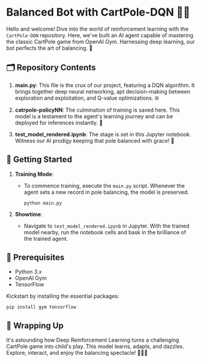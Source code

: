 # Balanced Bot with CartPole-DQN 🤸🤖

Hello and welcome! Dive into the world of reinforcement learning with the `CartPole-DQN` repository. Here, we've built an AI agent capable of mastering the classic CartPole game from OpenAI Gym. Harnessing deep learning, our bot perfects the art of balancing. 🌌

## 🗂 Repository Contents

1. **main.py**: This file is the crux of our project, featuring a DQN algorithm. It brings together deep neural networking, apt decision-making between exploration and exploitation, and Q-value optimizations. 🌐
   
2. **catrpole-policyNN**: The culmination of training is saved here. This model is a testament to the agent's learning journey and can be deployed for inferences instantly. 📘
   
3. **test_model_rendered.ipynb**: The stage is set in this Jupyter notebook. Witness our AI prodigy keeping that pole balanced with grace! 🎥

## 🚦 Getting Started

1. **Training Mode**:
   - To commence training, execute the `main.py` script. Whenever the agent sets a new record in pole balancing, the model is preserved.
     ```shell
     python main.py
     ```

2. **Showtime**:
   - Navigate to `test_model_rendered.ipynb` in Jupyter. With the trained model nearby, run the notebook cells and bask in the brilliance of the trained agent.

## 🔧 Prerequisites

- Python 3.x
- OpenAI Gym
- TensorFlow

Kickstart by installing the essential packages:
```shell
pip install gym tensorflow
```
## 🥂 Wrapping Up

It's astounding how Deep Reinforcement Learning turns a challenging CartPole game into child's play. This model learns, adapts, and dazzles. Explore, interact, and enjoy the balancing spectacle! 🎩🚀🥳
